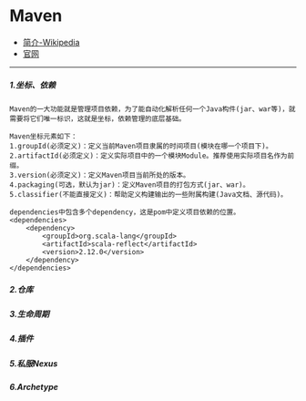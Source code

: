 # Maven
- [简介-Wikipedia](https://en.wikipedia.org/wiki/Apache_Maven)
- [官网](http://maven.apache.org/)
---
##### 1.坐标、依赖
    Maven的一大功能就是管理项目依赖，为了能自动化解析任何一个Java构件(jar、war等)，就需要将它们唯一标识，这就是坐标，依赖管理的底层基础。

    Maven坐标元素如下：
    1.groupId(必须定义)：定义当前Maven项目隶属的时间项目(模块在哪一个项目下)。
    2.artifactId(必须定义)：定义实际项目中的一个模块Module。推荐使用实际项目名作为前缀。
    3.version(必须定义)：定义Maven项目当前所处的版本。
    4.packaging(可选，默认为jar)：定义Maven项目的打包方式(jar、war)。
    5.classifier(不能直接定义)：帮助定义构建输出的一些附属构建(Java文档、源代码)。
    
    dependencies中包含多个dependency，这是pom中定义项目依赖的位置。
    <dependencies>
        <dependency>
            <groupId>org.scala-lang</groupId>
            <artifactId>scala-reflect</artifactId>
            <version>2.12.0</version>
        </dependency>
    </dependencies>

##### 2.仓库


##### 3.生命周期


##### 4.插件


##### 5.私服Nexus


##### 6.Archetype


